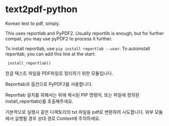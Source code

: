 # text2pdf-python
Korean text to pdf, simply.

This uses reportlab and PyPDF2. Usually reportlib is enough, but for further compat, you may use pyPDF2 to process it further. 

To install reportlab, use `pip install reportlab --user`. 
To autoinstall reportlab, you can add this line at the start:

```
 install_reportlab()
```


한글 텍스트 파일을 PDF파일로 정리하기 위한 모듈입니다.

Reportlab과 옵션으로 PyPDF2를 사용합니다.

Reportlab 설치를 위해서는 위에 제시된 PIP 명령어, 또는 파일에 정의된 install_reportlab()를 호출해주세요.

기본적으로 실행시 같은 디렉토리의 txt 파일을 pdf로 변환하려 시도합니다. 외부 모듈에서 실행될 경우 상대 경로 Context에 주의하세요.

